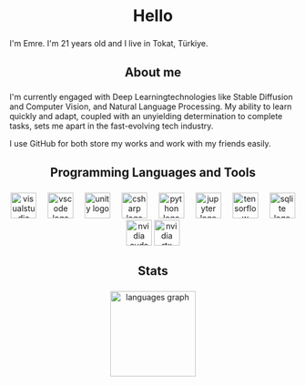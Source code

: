 <h1 align="center">Hello</h1>

###

<p align="left">I'm Emre. I'm 21 years old and I live in Tokat, Türkiye.</p>

###

<h2 align="center">About me</h2>

###

<p4 align="left">I'm currently engaged with Deep Learningtechnologies like Stable Diffusion and Computer Vision, and Natural Language Processing. My ability to learn quickly and adapt, coupled with an unyielding determination to complete tasks, sets me apart in the fast-evolving tech industry.</p4>

<p4 align="left">I use GitHub for both store my works and work with my friends easily.</p4>

###

<h2 align="center">Programming Languages and Tools</h2>

###

<div align="center">
  
  <img href="https://visualstudio.microsoft.com" src="https://skillicons.dev/icons?i=visualstudio" height="45" alt="visualstudio logo"  />
  <img width="12" />
  <img href="https://code.visualstudio.com/" src="https://cdn.simpleicons.org/visualstudiocode/007ACC" height="45" alt="vscode logo"  />
  <img width="12" />
  <img href="https://unity.com/" src="https://skillicons.dev/icons?i=unity" height="45" alt="unity logo"  />
  <img width="12" />
  <img href="https://learn.microsoft.com/en-us/dotnet/csharp/" src="https://cdn.jsdelivr.net/gh/devicons/devicon/icons/csharp/csharp-original.svg" height="45" alt="csharp logo"  />
  <img width="12" />
  <img href="https://www.python.org/" src="https://cdn.jsdelivr.net/gh/devicons/devicon/icons/python/python-original.svg" height="45" alt="python logo"  />
  <img width="12" />
  <img href="https://jupyter.org/" src="https://cdn.jsdelivr.net/gh/devicons/devicon/icons/jupyter/jupyter-original-wordmark.svg" height="45" alt="jupyter logo"  />
  <img width="12" />
  <img href="https://www.tensorflow.org/?hl=tr" src="https://cdn.jsdelivr.net/gh/devicons/devicon/icons/tensorflow/tensorflow-original.svg" height="45" alt="tensorflow logo"  />
  <img width="12" />
  <img href="https://www.sqlite.org/index.html" src="https://cdn.jsdelivr.net/gh/devicons/devicon/icons/sqlite/sqlite-original.svg" height="45" alt="sqlite logo"  />
  <img href="https://developer.nvidia.com/cuda-toolkit" src="https://repository-images.githubusercontent.com/298657618/9833ec91-3c93-41d8-a2cd-77828ae7adcb" height="45" alt="nvidia cuda logo"  />
  <img src="https://seeklogo.com/images/N/nvidia-rtx-logo-F282CD4FFB-seeklogo.com.png" height="45" alt="nvidia rtx logo"  />
  
</div>

###

<h2 align="center">Stats</h2>

###

<div align="center">
  <img src="https://github-readme-stats.vercel.app/api/top-langs?username=emre570&locale=en&hide_title=true&layout=compact&card_width=320&langs_count=5&theme=nightowl&hide_border=true&order=2" height="150" alt="languages graph"  />
</div>

###
